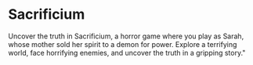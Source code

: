 # Sacrificium
Uncover the truth in Sacrificium, a horror game where you play as Sarah, whose mother sold her spirit to a demon for power. Explore a terrifying world, face horrifying enemies, and uncover the truth in a gripping story."
